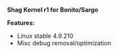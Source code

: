 **Shag Kernel r1 for Bonito/Sargo**


**Features:**
  * Linux stable 4.9.210
  * Misc debug removal/optimization
